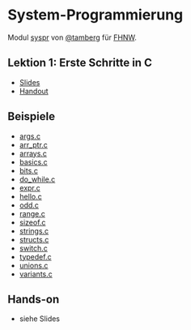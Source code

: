 # System-Programmierung
Modul [syspr]( https://www.fhnw.ch/de/studium/module/6008081) von [@tamberg](https://twitter.com/tamberg) für [FHNW](https://www.fhnw.ch/).

## Lektion 1: Erste Schritte in C
- [Slides](http://www.tamberg.org/fhnw/2018/Syspr01ErsteSchritteInC.pdf)
- [Handout](http://www.tamberg.org/fhnw/2018/Syspr01ErsteSchritteInCHandout.pdf)

## Beispiele
- [args.c](args.c)
- [arr_ptr.c](arr_ptr.c)
- [arrays.c](arrays.c)
- [basics.c](basics.c)
- [bits.c](bits.c)
- [do_while.c](do_while.c)
- [expr.c](expr.c)
- [hello.c](hello.c)
- [odd.c](odd.c)
- [range.c](range.c)
- [sizeof.c](sizeof.c)
- [strings.c](strings.c)
- [structs.c](structs.c)
- [switch.c](switch.c)
- [typedef.c](typedef.c)
- [unions.c](unions.c)
- [variants.c](variants.c)

## Hands-on
- siehe Slides

